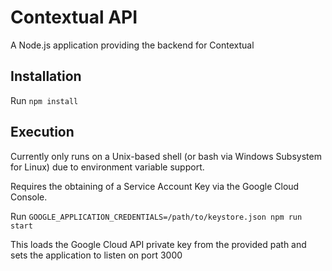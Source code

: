 # Contextual API

A Node.js application providing the backend for Contextual

## Installation

Run `npm install`

## Execution

Currently only runs on a Unix-based shell (or bash via Windows Subsystem for Linux) due to environment variable support.

Requires the obtaining of a Service Account Key via the Google Cloud Console.

Run `GOOGLE_APPLICATION_CREDENTIALS=/path/to/keystore.json npm run start`

This loads the Google Cloud API private key from the provided path and sets the application to listen on port 3000